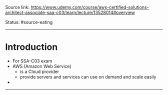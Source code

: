 Source link: https://www.udemy.com/course/aws-certified-solutions-architect-associate-saa-c03/learn/lecture/13528014#overview

Status: #source-eating 

---

# Introduction
- For SSA-C03 exam
- AWS (Amazon Web Service) 
	- is a Cloud provider
	- provide servers and services can use on demand and scale easily
- 

---